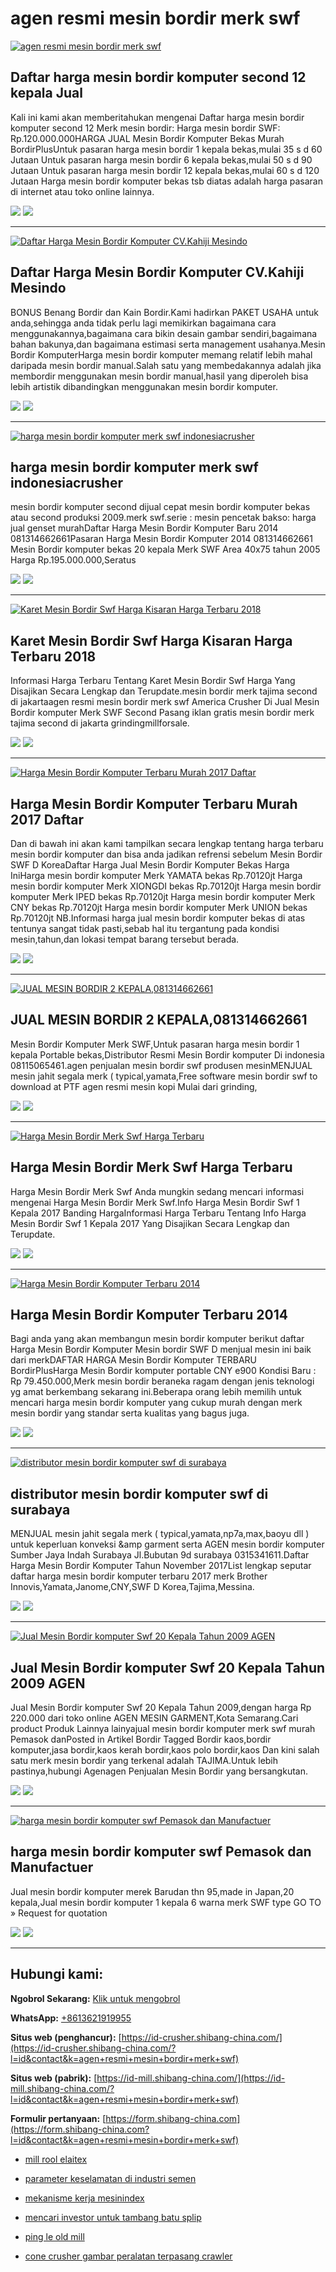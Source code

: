 # agen resmi mesin bordir merk swf

<a href="https://swt.shibang-china.com/?l=id&img&k=agen+resmi+mesin+bordir+merk+swf" target="_blank">![agen resmi mesin bordir merk swf](http://static.shibang-china.com/all-800x300/164.jpg)</a>

## Daftar harga mesin bordir komputer second 12 kepala Jual
Kali ini kami akan memberitahukan mengenai Daftar harga mesin bordir komputer second 12 Merk mesin bordir: Harga mesin bordir SWF: Rp.120.000.000HARGA JUAL Mesin Bordir Komputer Bekas Murah BordirPlusUntuk pasaran harga mesin bordir 1 kepala bekas,mulai 35 s d 60 Jutaan Untuk pasaran harga mesin bordir 6 kepala bekas,mulai 50 s d 90 Jutaan Untuk pasaran harga mesin bordir 12 kepala bekas,mulai 60 s d 120 Jutaan Harga mesin bordir komputer bekas tsb diatas adalah harga pasaran di internet atau toko online lainnya.


<a href="https://whatsapp.shibangsoft.com/WhatsApp.php" target="_blank" title="WhatsApp">![](http://static.shibang-china.com/icon/whatsapp.png)</a> <a href="https://swt.shibang-china.com/?l=id&icon&k=agen+resmi+mesin+bordir+merk+swf" target="_blank">![](http://static.shibang-china.com/icon/chat-id.png)</a>

---

<a href="https://swt.shibang-china.com/?l=id&img&k=agen+resmi+mesin+bordir+merk+swf" target="_blank">![Daftar Harga Mesin Bordir Komputer CV.Kahiji Mesindo](http://static.shibang-china.com/all-800x300/188.jpg)</a>

## Daftar Harga Mesin Bordir Komputer CV.Kahiji Mesindo
BONUS Benang Bordir dan Kain Bordir.Kami hadirkan PAKET USAHA untuk anda,sehingga anda tidak perlu lagi memikirkan bagaimana cara menggunakannya,bagaimana cara bikin desain gambar sendiri,bagaimana bahan bakunya,dan bagaimana estimasi serta management usahanya.Mesin Bordir KomputerHarga mesin bordir komputer memang relatif lebih mahal daripada mesin bordir manual.Salah satu yang membedakannya adalah jika membordir menggunakan mesin bordir manual,hasil yang diperoleh bisa lebih artistik dibandingkan menggunakan mesin bordir komputer.


<a href="https://whatsapp.shibangsoft.com/WhatsApp.php" target="_blank" title="WhatsApp">![](http://static.shibang-china.com/icon/whatsapp.png)</a> <a href="https://swt.shibang-china.com/?l=id&icon&k=agen+resmi+mesin+bordir+merk+swf" target="_blank">![](http://static.shibang-china.com/icon/chat-id.png)</a>

---

<a href="https://swt.shibang-china.com/?l=id&img&k=agen+resmi+mesin+bordir+merk+swf" target="_blank">![harga mesin bordir komputer merk swf indonesiacrusher](http://static.shibang-china.com/all-800x300/374.jpg)</a>

## harga mesin bordir komputer merk swf indonesiacrusher
mesin bordir komputer second dijual cepat mesin bordir komputer bekas atau second produksi 2009.merk swf.serie : mesin pencetak bakso: harga jual genset murahDaftar Harga Mesin Bordir Komputer Baru 2014 081314662661Pasaran Harga Mesin Bordir Komputer 2014 081314662661 Mesin Bordir komputer bekas 20 kepala Merk SWF Area 40x75 tahun 2005 Harga Rp.195.000.000,Seratus


<a href="https://whatsapp.shibangsoft.com/WhatsApp.php" target="_blank" title="WhatsApp">![](http://static.shibang-china.com/icon/whatsapp.png)</a> <a href="https://swt.shibang-china.com/?l=id&icon&k=agen+resmi+mesin+bordir+merk+swf" target="_blank">![](http://static.shibang-china.com/icon/chat-id.png)</a>

---

<a href="https://swt.shibang-china.com/?l=id&img&k=agen+resmi+mesin+bordir+merk+swf" target="_blank">![Karet Mesin Bordir Swf Harga Kisaran Harga Terbaru 2018](http://static.shibang-china.com/all-800x300/421.jpg)</a>

## Karet Mesin Bordir Swf Harga Kisaran Harga Terbaru 2018
Informasi Harga Terbaru Tentang Karet Mesin Bordir Swf Harga Yang Disajikan Secara Lengkap dan Terupdate.mesin bordir merk tajima second di jakartaagen resmi mesin bordir merk swf America Crusher Di Jual Mesin Bordir komputer Merk SWF Second Pasang iklan gratis mesin bordir merk tajima second di jakarta grindingmillforsale.


<a href="https://whatsapp.shibangsoft.com/WhatsApp.php" target="_blank" title="WhatsApp">![](http://static.shibang-china.com/icon/whatsapp.png)</a> <a href="https://swt.shibang-china.com/?l=id&icon&k=agen+resmi+mesin+bordir+merk+swf" target="_blank">![](http://static.shibang-china.com/icon/chat-id.png)</a>

---

<a href="https://swt.shibang-china.com/?l=id&img&k=agen+resmi+mesin+bordir+merk+swf" target="_blank">![Harga Mesin Bordir Komputer Terbaru Murah 2017 Daftar](http://static.shibang-china.com/all-800x300/968.jpg)</a>

## Harga Mesin Bordir Komputer Terbaru Murah 2017 Daftar
Dan di bawah ini akan kami tampilkan secara lengkap tentang harga terbaru mesin bordir komputer dan bisa anda jadikan refrensi sebelum Mesin Bordir SWF D KoreaDaftar Harga Jual Mesin Bordir Komputer Bekas Harga IniHarga mesin bordir komputer Merk YAMATA bekas Rp.70120jt Harga mesin bordir komputer Merk XIONGDI bekas Rp.70120jt Harga mesin bordir komputer Merk IPED bekas Rp.70120jt Harga mesin bordir komputer Merk CNY bekas Rp.70120jt Harga mesin bordir komputer Merk UNION bekas Rp.70120jt NB.Informasi harga jual mesin bordir komputer bekas di atas tentunya sangat tidak pasti,sebab hal itu tergantung pada kondisi mesin,tahun,dan lokasi tempat barang tersebut berada.


<a href="https://whatsapp.shibangsoft.com/WhatsApp.php" target="_blank" title="WhatsApp">![](http://static.shibang-china.com/icon/whatsapp.png)</a> <a href="https://swt.shibang-china.com/?l=id&icon&k=agen+resmi+mesin+bordir+merk+swf" target="_blank">![](http://static.shibang-china.com/icon/chat-id.png)</a>

---

<a href="https://swt.shibang-china.com/?l=id&img&k=agen+resmi+mesin+bordir+merk+swf" target="_blank">![JUAL MESIN BORDIR 2 KEPALA,081314662661](http://static.shibang-china.com/all-800x300/1326.jpg)</a>

## JUAL MESIN BORDIR 2 KEPALA,081314662661
Mesin Bordir Komputer Merk SWF,Untuk pasaran harga mesin bordir 1 kepala Portable bekas,Distributor Resmi Mesin Bordir komputer Di indonesia 08115065461.agen penjualan mesin bordir swf produsen mesinMENJUAL mesin jahit segala merk ( typical,yamata,Free software mesin bordir swf to download at PTF agen resmi mesin kopi Mulai dari grinding,


<a href="https://whatsapp.shibangsoft.com/WhatsApp.php" target="_blank" title="WhatsApp">![](http://static.shibang-china.com/icon/whatsapp.png)</a> <a href="https://swt.shibang-china.com/?l=id&icon&k=agen+resmi+mesin+bordir+merk+swf" target="_blank">![](http://static.shibang-china.com/icon/chat-id.png)</a>

---

<a href="https://swt.shibang-china.com/?l=id&img&k=agen+resmi+mesin+bordir+merk+swf" target="_blank">![Harga Mesin Bordir Merk Swf Harga Terbaru](http://static.shibang-china.com/all-800x300/1112.jpg)</a>

## Harga Mesin Bordir Merk Swf Harga Terbaru
Harga Mesin Bordir Merk Swf Anda mungkin sedang mencari informasi mengenai Harga Mesin Bordir Merk Swf.Info Harga Mesin Bordir Swf 1 Kepala 2017 Banding HargaInformasi Harga Terbaru Tentang Info Harga Mesin Bordir Swf 1 Kepala 2017 Yang Disajikan Secara Lengkap dan Terupdate.


<a href="https://whatsapp.shibangsoft.com/WhatsApp.php" target="_blank" title="WhatsApp">![](http://static.shibang-china.com/icon/whatsapp.png)</a> <a href="https://swt.shibang-china.com/?l=id&icon&k=agen+resmi+mesin+bordir+merk+swf" target="_blank">![](http://static.shibang-china.com/icon/chat-id.png)</a>

---

<a href="https://swt.shibang-china.com/?l=id&img&k=agen+resmi+mesin+bordir+merk+swf" target="_blank">![Harga Mesin Bordir Komputer Terbaru 2014](http://static.shibang-china.com/all-800x300/677.jpg)</a>

## Harga Mesin Bordir Komputer Terbaru 2014
Bagi anda yang akan membangun mesin bordir komputer berikut daftar Harga Mesin Bordir Komputer Mesin bordir SWF D menjual mesin ini baik dari merkDAFTAR HARGA Mesin Bordir Komputer TERBARU BordirPlusHarga Mesin Bordir komputer portable CNY e900 Kondisi Baru : Rp 79.450.000,Merk mesin bordir beraneka ragam dengan jenis teknologi yg amat berkembang sekarang ini.Beberapa orang lebih memilih untuk mencari harga mesin bordir komputer yang cukup murah dengan merk mesin bordir yang standar serta kualitas yang bagus juga.


<a href="https://whatsapp.shibangsoft.com/WhatsApp.php" target="_blank" title="WhatsApp">![](http://static.shibang-china.com/icon/whatsapp.png)</a> <a href="https://swt.shibang-china.com/?l=id&icon&k=agen+resmi+mesin+bordir+merk+swf" target="_blank">![](http://static.shibang-china.com/icon/chat-id.png)</a>

---

<a href="https://swt.shibang-china.com/?l=id&img&k=agen+resmi+mesin+bordir+merk+swf" target="_blank">![distributor mesin bordir komputer swf di surabaya](http://static.shibang-china.com/all-800x300/402.jpg)</a>

## distributor mesin bordir komputer swf di surabaya
MENJUAL mesin jahit segala merk ( typical,yamata,np7a,max,baoyu dll ) untuk keperluan konveksi &amp garment serta AGEN mesin bordir komputer Sumber Jaya Indah Surabaya Jl.Bubutan 9d surabaya 0315341611.Daftar Harga Mesin Bordir Komputer Tahun November 2017List lengkap seputar daftar harga mesin bordir komputer terbaru 2017 merk Brother Innovis,Yamata,Janome,CNY,SWF D Korea,Tajima,Messina.


<a href="https://whatsapp.shibangsoft.com/WhatsApp.php" target="_blank" title="WhatsApp">![](http://static.shibang-china.com/icon/whatsapp.png)</a> <a href="https://swt.shibang-china.com/?l=id&icon&k=agen+resmi+mesin+bordir+merk+swf" target="_blank">![](http://static.shibang-china.com/icon/chat-id.png)</a>

---

<a href="https://swt.shibang-china.com/?l=id&img&k=agen+resmi+mesin+bordir+merk+swf" target="_blank">![Jual Mesin Bordir komputer Swf 20 Kepala Tahun 2009 AGEN](http://static.shibang-china.com/all-800x300/717.jpg)</a>

## Jual Mesin Bordir komputer Swf 20 Kepala Tahun 2009 AGEN
Jual Mesin Bordir komputer Swf 20 Kepala Tahun 2009,dengan harga Rp 220.000 dari toko online AGEN MESIN GARMENT,Kota Semarang.Cari product Produk Lainnya lainyajual mesin bordir komputer merk swf murah Pemasok danPosted in Artikel Bordir Tagged Bordir kaos,bordir komputer,jasa bordir,kaos kerah bordir,kaos polo bordir,kaos Dan kini salah satu merk mesin bordir yang terkenal adalah TAJIMA.Untuk lebih pastinya,hubungi Agenagen Penjualan Mesin Bordir yang bersangkutan.


<a href="https://whatsapp.shibangsoft.com/WhatsApp.php" target="_blank" title="WhatsApp">![](http://static.shibang-china.com/icon/whatsapp.png)</a> <a href="https://swt.shibang-china.com/?l=id&icon&k=agen+resmi+mesin+bordir+merk+swf" target="_blank">![](http://static.shibang-china.com/icon/chat-id.png)</a>

---

<a href="https://swt.shibang-china.com/?l=id&img&k=agen+resmi+mesin+bordir+merk+swf" target="_blank">![harga mesin bordir komputer swf Pemasok dan Manufactuer](http://static.shibang-china.com/all-800x300/624.jpg)</a>

## harga mesin bordir komputer swf Pemasok dan Manufactuer
Jual mesin bordir komputer merek Barudan thn 95,made in Japan,20 kepala,Jual mesin bordir komputer 1 kepala 6 warna merk SWF type GO TO » Request for quotation

<a href="https://whatsapp.shibangsoft.com/WhatsApp.php" target="_blank" title="WhatsApp">![](http://static.shibang-china.com/icon/whatsapp.png)</a> <a href="https://swt.shibang-china.com/?l=id&icon&k=agen+resmi+mesin+bordir+merk+swf" target="_blank">![](http://static.shibang-china.com/icon/chat-id.png)</a>

---
## Hubungi kami:

**Ngobrol Sekarang:** [Klik untuk mengobrol](https://swt.shibang-china.com?l=id&contact&k=agen+resmi+mesin+bordir+merk+swf)

**WhatsApp:**  [+8613621919955](https://whatsapp.shibangsoft.com/WhatsApp.php)

**Situs web (penghancur):** [https://id-crusher.shibang-china.com/](https://id-crusher.shibang-china.com/?l=id&contact&k=agen+resmi+mesin+bordir+merk+swf)

**Situs web (pabrik):** [https://id-mill.shibang-china.com/](https://id-mill.shibang-china.com/?l=id&contact&k=agen+resmi+mesin+bordir+merk+swf)

**Formulir pertanyaan:** [https://form.shibang-china.com](https://form.shibang-china.com?l=id&contact&k=agen+resmi+mesin+bordir+merk+swf)

* [mill rool elaitex](../43/mill%20rool%20elaitex.md)

* [parameter keselamatan di industri semen](../43/parameter%20keselamatan%20di%20industri%20semen.md)

* [mekanisme kerja mesinindex](../44/mekanisme%20kerja%20mesinindex.md)

* [mencari investor untuk tambang batu splip](../44/mencari%20investor%20untuk%20tambang%20batu%20splip.md)

* [ping le old mill](../47/ping%20le%20old%20mill.md)

* [cone crusher gambar peralatan terpasang crawler](../49/cone%20crusher%20gambar%20peralatan%20terpasang%20crawler.md)